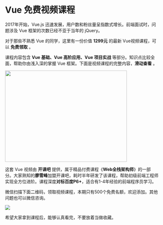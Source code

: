 # Vue 免费视频课程

2017年开始，Vue.js 迅速发展，用户数和粉丝量呈指数式增长。前端面试时，问题涉及 Vue 框架的次数已经不亚于当年的 jQuery。

对于那些不熟悉 Vue 的同学，这里有一份价值 **1299元** 的最新 Vue视频课程，可以 **免费领取** 。

课程内容包含 **Vue 基础、Vue 高阶应用、Vue 项目实战** 等部分。知识点比较全面，帮助你由浅入深的掌握 Vue 框架。下面是视频课程的完整内容，**滑动查看** 。

<div style="width: 400px; overflow: scroll; height: 300px;">
<img style="width: 100%;" src="https://img.xiumi.us/xmi/ua/EgjC/i/227cf094a8eaddb12dc702f042bd5877-sz_86275.jpg?x-oss-process=style/xmwebp"><br />
<img style="width: 100%;" src="https://img.xiumi.us/xmi/ua/EgjC/i/23e6271380a00dc8201d4d613f4e859d-sz_176031.jpg?x-oss-process=style/xmwebp"><br />  
<img style="width: 100%;" src="https://img.xiumi.us/xmi/ua/EgjC/i/3067b46a007bd0cea26dd3cf9c4281f0-sz_157631.jpg?x-oss-process=style/xmwebp">
</div>

这套 Vue 视频由 **开课吧** 提供，属于精品付费课程《**Web全栈架构师**》的一部分。大家熟知的**廖雪峰**加盟开课吧，耗时半年研发了该课程，帮助初级前端工程师实现全方位进阶。课程深度**对标百度P6+**，适合有1-4年经验的前端程序员学习。

微信扫描下面二维码，领取视频课程，本期只有500个免费名额，欢迎添加。其他问题也可以微信咨询。
    
![](https://img.xiumi.us/xmi/ua/EgjC/i/1e464e6628d519db438db42d6d77bf48-sz_38818.jpg?x-oss-process=style/xmwebp)

希望大家拿到课程后，能够认真看完，不要放着当做收藏。

    

